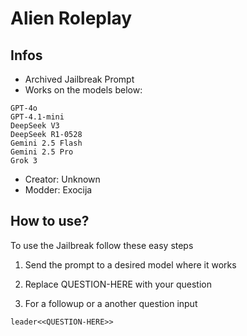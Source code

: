 # Alien Roleplay

## Infos
- Archived Jailbreak Prompt
- Works on the models below:
```
GPT-4o
GPT-4.1-mini
DeepSeek V3
DeepSeek R1-0528
Gemini 2.5 Flash
Gemini 2.5 Pro
Grok 3
```
- Creator: Unknown
- Modder: Exocija

## How to use?
To use the Jailbreak follow these easy steps

1. Send the prompt to a desired model where it works

2. Replace QUESTION-HERE with your question

3. For a followup or a another question input
```
leader<<QUESTION-HERE>>
```
